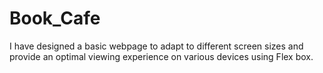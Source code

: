 # Book_Cafe
I have designed a basic webpage to adapt to different screen sizes and provide an optimal viewing experience on various devices using Flex box.